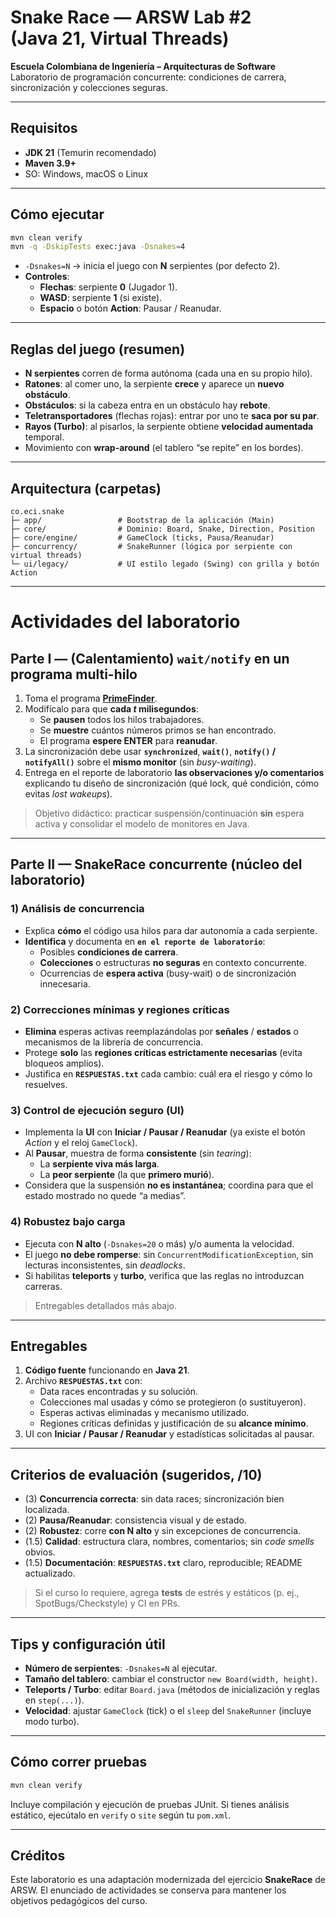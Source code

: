 # Snake Race — ARSW Lab #2 (Java 21, Virtual Threads)

**Escuela Colombiana de Ingeniería – Arquitecturas de Software**  
Laboratorio de programación concurrente: condiciones de carrera, sincronización y colecciones seguras.

---

## Requisitos

- **JDK 21** (Temurin recomendado)
- **Maven 3.9+**
- SO: Windows, macOS o Linux

---

## Cómo ejecutar

```bash
mvn clean verify
mvn -q -DskipTests exec:java -Dsnakes=4
```

- `-Dsnakes=N` → inicia el juego con **N** serpientes (por defecto 2).
- **Controles**:
  - **Flechas**: serpiente **0** (Jugador 1).
  - **WASD**: serpiente **1** (si existe).
  - **Espacio** o botón **Action**: Pausar / Reanudar.

---

## Reglas del juego (resumen)

- **N serpientes** corren de forma autónoma (cada una en su propio hilo).
- **Ratones**: al comer uno, la serpiente **crece** y aparece un **nuevo obstáculo**.
- **Obstáculos**: si la cabeza entra en un obstáculo hay **rebote**.
- **Teletransportadores** (flechas rojas): entrar por uno te **saca por su par**.
- **Rayos (Turbo)**: al pisarlos, la serpiente obtiene **velocidad aumentada** temporal.
- Movimiento con **wrap-around** (el tablero “se repite” en los bordes).

---

## Arquitectura (carpetas)

```
co.eci.snake
├─ app/                 # Bootstrap de la aplicación (Main)
├─ core/                # Dominio: Board, Snake, Direction, Position
├─ core/engine/         # GameClock (ticks, Pausa/Reanudar)
├─ concurrency/         # SnakeRunner (lógica por serpiente con virtual threads)
└─ ui/legacy/           # UI estilo legado (Swing) con grilla y botón Action
```

---

# Actividades del laboratorio

## Parte I — (Calentamiento) `wait/notify` en un programa multi-hilo

1. Toma el programa [**PrimeFinder**](https://github.com/ARSW-ECI/wait-notify-excercise).
2. Modifícalo para que **cada _t_ milisegundos**:
   - Se **pausen** todos los hilos trabajadores.
   - Se **muestre** cuántos números primos se han encontrado.
   - El programa **espere ENTER** para **reanudar**.
3. La sincronización debe usar **`synchronized`**, **`wait()`**, **`notify()` / `notifyAll()`** sobre el **mismo monitor** (sin _busy-waiting_).
4. Entrega en el reporte de laboratorio **las observaciones y/o comentarios** explicando tu diseño de sincronización (qué lock, qué condición, cómo evitas _lost wakeups_).

> Objetivo didáctico: practicar suspensión/continuación **sin** espera activa y consolidar el modelo de monitores en Java.

---

## Parte II — SnakeRace concurrente (núcleo del laboratorio)

### 1) Análisis de concurrencia

- Explica **cómo** el código usa hilos para dar autonomía a cada serpiente.
- **Identifica** y documenta en **`en el reporte de laboratorio`**:
  - Posibles **condiciones de carrera**.
  - **Colecciones** o estructuras **no seguras** en contexto concurrente.
  - Ocurrencias de **espera activa** (busy-wait) o de sincronización innecesaria.

### 2) Correcciones mínimas y regiones críticas

- **Elimina** esperas activas reemplazándolas por **señales** / **estados** o mecanismos de la librería de concurrencia.
- Protege **solo** las **regiones críticas estrictamente necesarias** (evita bloqueos amplios).
- Justifica en **`RESPUESTAS.txt`** cada cambio: cuál era el riesgo y cómo lo resuelves.

### 3) Control de ejecución seguro (UI)

- Implementa la **UI** con **Iniciar / Pausar / Reanudar** (ya existe el botón _Action_ y el reloj `GameClock`).
- Al **Pausar**, muestra de forma **consistente** (sin _tearing_):
  - La **serpiente viva más larga**.
  - La **peor serpiente** (la que **primero murió**).
- Considera que la suspensión **no es instantánea**; coordina para que el estado mostrado no quede “a medias”.

### 4) Robustez bajo carga

- Ejecuta con **N alto** (`-Dsnakes=20` o más) y/o aumenta la velocidad.
- El juego **no debe romperse**: sin `ConcurrentModificationException`, sin lecturas inconsistentes, sin _deadlocks_.
- Si habilitas **teleports** y **turbo**, verifica que las reglas no introduzcan carreras.

> Entregables detallados más abajo.

---

## Entregables

1. **Código fuente** funcionando en **Java 21**.
2. Archivo **`RESPUESTAS.txt`** con:
   - Data races encontradas y su solución.
   - Colecciones mal usadas y cómo se protegieron (o sustituyeron).
   - Esperas activas eliminadas y mecanismo utilizado.
   - Regiones críticas definidas y justificación de su **alcance mínimo**.
3. UI con **Iniciar / Pausar / Reanudar** y estadísticas solicitadas al pausar.

---

## Criterios de evaluación (sugeridos, /10)

- (3) **Concurrencia correcta**: sin data races; sincronización bien localizada.
- (2) **Pausa/Reanudar**: consistencia visual y de estado.
- (2) **Robustez**: corre **con N alto** y sin excepciones de concurrencia.
- (1.5) **Calidad**: estructura clara, nombres, comentarios; sin _code smells_ obvios.
- (1.5) **Documentación**: **`RESPUESTAS.txt`** claro, reproducible; README actualizado.

> Si el curso lo requiere, agrega **tests** de estrés y estáticos (p. ej., SpotBugs/Checkstyle) y CI en PRs.

---

## Tips y configuración útil

- **Número de serpientes**: `-Dsnakes=N` al ejecutar.
- **Tamaño del tablero**: cambiar el constructor `new Board(width, height)`.
- **Teleports / Turbo**: editar `Board.java` (métodos de inicialización y reglas en `step(...)`).
- **Velocidad**: ajustar `GameClock` (tick) o el `sleep` del `SnakeRunner` (incluye modo turbo).

---

## Cómo correr pruebas

```bash
mvn clean verify
```

Incluye compilación y ejecución de pruebas JUnit. Si tienes análisis estático, ejecútalo en `verify` o `site` según tu `pom.xml`.

---

## Créditos

Este laboratorio es una adaptación modernizada del ejercicio **SnakeRace** de ARSW. El enunciado de actividades se conserva para mantener los objetivos pedagógicos del curso.
